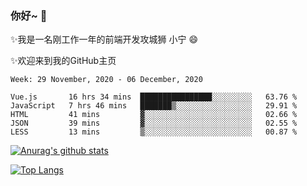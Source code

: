 ### 你好~  👋

✨我是一名刚工作一年的前端开发攻城狮 小宁 😄

✨欢迎来到我的GitHub主页
<!--
**7148505/7148505** is a ✨ _special_ ✨ repository because its `README.md` (this file) appears on your GitHub profile.

Here are some ideas to get you started:

- 🔭 I’m currently working on ...
- 🌱 I’m currently learning ...
- 👯 I’m looking to collaborate on ...
- 🤔 I’m looking for help with ...
- 💬 Ask me about ...
- 📫 How to reach me: ...
- 😄 Pronouns: ...
- ⚡ Fun fact: ...
-->

<!--START_SECTION:waka-->
```text
Week: 29 November, 2020 - 06 December, 2020

Vue.js       16 hrs 34 mins  ████████████████░░░░░░░░░   63.76 % 
JavaScript   7 hrs 46 mins   ███████▒░░░░░░░░░░░░░░░░░   29.91 % 
HTML         41 mins         ▓░░░░░░░░░░░░░░░░░░░░░░░░   02.66 % 
JSON         39 mins         ▓░░░░░░░░░░░░░░░░░░░░░░░░   02.55 % 
LESS         13 mins         ▒░░░░░░░░░░░░░░░░░░░░░░░░   00.87 % 
```
<!--END_SECTION:waka-->

[![Anurag's github stats](https://github-readme-stats.vercel.app/api?username=ZhangNing-debug)](https://github.com/anuraghazra/github-readme-stats)

[![Top Langs](https://github-readme-stats.vercel.app/api/top-langs/?username=ZhangNing-debug&layout=compact)](https://github.com/anuraghazra/github-readme-stats)
